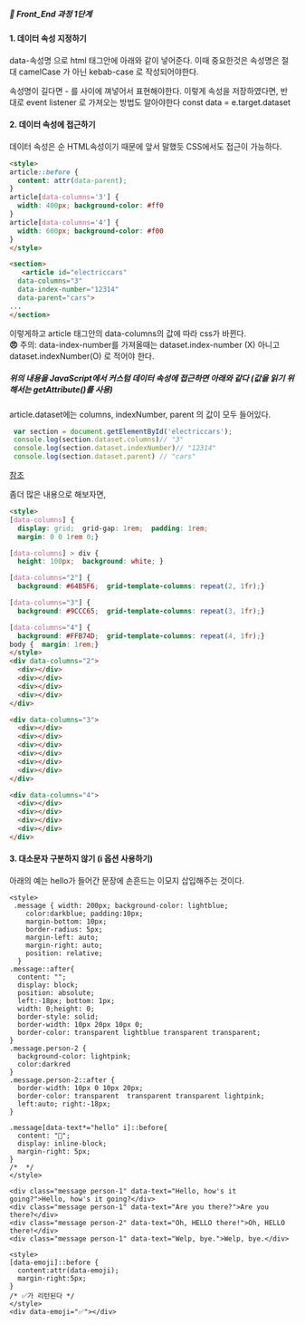 ##### 🍑  Front_End 과정 1단계 


#### 1.  데이터 속성 지정하기 
data-속성명 으로 html 태그안에 아래와 같이 넣어준다.
이때 중요한것은 속성명은 절대 camelCase  가 아닌 kebab-case 로 작성되어야한다.

속성명이 길다면 - 를 사이에 껴넣어서 표현해야한다.
이렇게 속성을 저장하였다면, 반대로 event listener 로 가져오는 방법도 알아야한다
const data = e.target.dataset

#### 2. 데이터 속성에 접근하기

데이터 속성은 순 HTML속성이기 때문에 앞서 말했듯 CSS에서도 접근이 가능하다.
```html
<style>
article::before {
  content: attr(data-parent);
}
article[data-columns='3'] {
  width: 400px; background-color: #ff0 
}
article[data-columns='4'] {
  width: 600px; background-color: #f00 
}
</style>

<section>
   <article id="electriccars"
  data-columns="3" 
  data-index-number="12314"  
  data-parent="cars">
...
</section>

```
이렇게하고  article 태그안의 data-columns의 값에 따라 css가 바뀐다.  
**😠**  주의: data-index-number를 가져올때는 dataset.index-number (X) 아니고 dataset.indexNumber(O) 로 적어야 한다.


##### 위의 내용을  JavaScript에서 커스텀 데이터 속성에 접근하면 아래와 같다 (값을 읽기 위해서는 getAttribute()를 사용)
article.dataset에는 columns, indexNumber, parent 의 값이 모두 들어있다.   

```js
 var section = document.getElementById('electriccars'); 
 console.log(section.dataset.columns)// "3" 
 console.log(section.dataset.indexNumber)// "12314" 
 console.log(section.dataset.parent) // "cars"
```

[참조](https://css-tricks.com/a-complete-guide-to-data-attributes/ )



좀더 많은 내용으로 해보자면,  



```html
<style>
[data-columns] {
  display: grid;  grid-gap: 1rem;  padding: 1rem;
  margin: 0 0 1rem 0;}

[data-columns] > div {
  height: 100px;  background: white; }

[data-columns="2"] {
  background: #64B5F6;  grid-template-columns: repeat(2, 1fr);}

[data-columns="3"] {
  background: #9CCC65;  grid-template-columns: repeat(3, 1fr);}

[data-columns="4"] {
  background: #FFB74D;  grid-template-columns: repeat(4, 1fr);}
body {  margin: 1rem;}
</style>
<div data-columns="2">
  <div></div>
  <div></div>
  <div></div>
  <div></div>
</div>

<div data-columns="3">
  <div></div>
  <div></div>
  <div></div>
  <div></div>
  <div></div>
  <div></div>
</div>

<div data-columns="4">
  <div></div>
  <div></div>
  <div></div>
  <div></div>
</div>
```

#### 3. 대소문자 구분하지 않기 (i 옵션 사용하기)
아래의 예는 hello가 들어간 문장에 손흔드는 이모지 삽입해주는 것이다. 
```
<style>
 .message { width: 200px; background-color: lightblue;
    color:darkblue; padding:10px;
    margin-bottom: 10px;
    border-radius: 5px;
    margin-left: auto;
    margin-right: auto;  
    position: relative;
  }
.message::after{
  content: "";
  display: block;
  position: absolute;
  left:-18px; bottom: 1px;
  width: 0;height: 0;
  border-style: solid;
  border-width: 10px 20px 10px 0;
  border-color: transparent lightblue transparent transparent;
}
.message.person-2 {
  background-color: lightpink;
  color:darkred
}
.message.person-2::after {
  border-width: 10px 0 10px 20px;
  border-color: transparent  transparent transparent lightpink;
  left:auto; right:-18px;
}

.message[data-text*="hello" i]::before{
  content: "👋";
  display: inline-block;
  margin-right: 5px;
}
/*  */
</style>

<div class="message person-1" data-text="Hello, how's it going?">Hello, how's it going?</div>
<div class="message person-1" data-text="Are you there?">Are you there?</div>
<div class="message person-2" data-text="Oh, HELLO there!">Oh, HELLO there!</div>
<div class="message person-1" data-text="Welp, bye.">Welp, bye.</div>

```

```
<style>
[data-emoji]::before {
  content:attr(data-emoji);
  margin-right:5px;
}
/* ✅가 리턴된다 */
</style>
<div data-emoji="✅"></div>
```






